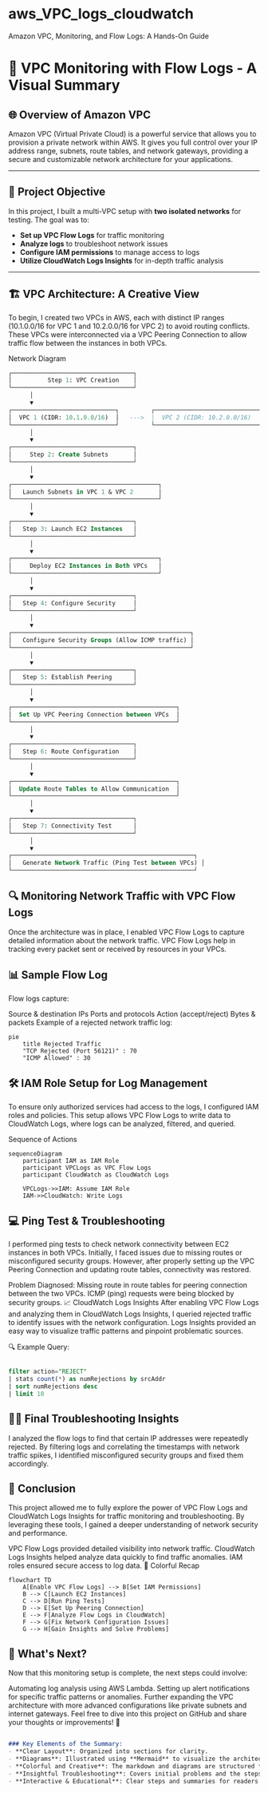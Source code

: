 # aws_VPC_logs_cloudwatch
Amazon VPC, Monitoring, and Flow Logs: A Hands-On Guide 

# 🚀 VPC Monitoring with Flow Logs - A Visual Summary

## 🌐 Overview of Amazon VPC

Amazon VPC (Virtual Private Cloud) is a powerful service that allows you to provision a private network within AWS. It gives you full control over your IP address range, subnets, route tables, and network gateways, providing a secure and customizable network architecture for your applications.

---

## 🎯 Project Objective

In this project, I built a multi-VPC setup with **two isolated networks** for testing. The goal was to:

- **Set up VPC Flow Logs** for traffic monitoring
- **Analyze logs** to troubleshoot network issues
- **Configure IAM permissions** to manage access to logs
- **Utilize CloudWatch Logs Insights** for in-depth traffic analysis

---

## 🏗️ VPC Architecture: A Creative View
To begin, I created two VPCs in AWS, each with distinct IP ranges (10.1.0.0/16 for VPC 1 and 10.2.0.0/16 for VPC 2) to avoid routing conflicts. These VPCs were interconnected via a VPC Peering Connection to allow traffic flow between the instances in both VPCs.

Network Diagram
```sql
┌──────────────────────────────────┐
│          Step 1: VPC Creation    │
└──────────────────────────────────┘
      │
      ▼
┌─────────────────────────────┐         ┌─────────────────────────────┐
│  VPC 1 (CIDR: 10.1.0.0/16)  │   --->  │  VPC 2 (CIDR: 10.2.0.0/16)  │
└─────────────────────────────┘         └─────────────────────────────┘
      │
      ▼
┌──────────────────────────────────┐
│     Step 2: Create Subnets       │
└──────────────────────────────────┘
      │
      ▼
┌─────────────────────────────────────────┐
│   Launch Subnets in VPC 1 & VPC 2       │
└─────────────────────────────────────────┘
      │
      ▼
┌──────────────────────────────────┐
│   Step 3: Launch EC2 Instances   │
└──────────────────────────────────┘
      │
      ▼
┌─────────────────────────────────────────┐
│     Deploy EC2 Instances in Both VPCs   │
└─────────────────────────────────────────┘
      │
      ▼
┌──────────────────────────────────┐
│   Step 4: Configure Security     │
└──────────────────────────────────┘
      │
      ▼
┌──────────────────────────────────────────────────┐
│   Configure Security Groups (Allow ICMP traffic) │
└──────────────────────────────────────────────────┘
      │
      ▼
┌──────────────────────────────────┐
│   Step 5: Establish Peering      │
└──────────────────────────────────┘
      │
      ▼
┌──────────────────────────────────────────────┐
│  Set Up VPC Peering Connection between VPCs  │
└──────────────────────────────────────────────┘
      │
      ▼
┌──────────────────────────────────┐
│   Step 6: Route Configuration    │
└──────────────────────────────────┘
      │
      ▼
┌──────────────────────────────────────────────┐
│  Update Route Tables to Allow Communication  │
└──────────────────────────────────────────────┘
      │
      ▼
┌──────────────────────────────────┐
│   Step 7: Connectivity Test      │
└──────────────────────────────────┘
      │
      ▼
┌───────────────────────────────────────────────────┐
│   Generate Network Traffic (Ping Test between VPCs) │
└───────────────────────────────────────────────────┘


```

## 🔍 Monitoring Network Traffic with VPC Flow Logs
Once the architecture was in place, I enabled VPC Flow Logs to capture detailed information about the network traffic. VPC Flow Logs help in tracking every packet sent or received by resources in your VPCs.

## 📊 Sample Flow Log
Flow logs capture:

Source & destination IPs
Ports and protocols
Action (accept/reject)
Bytes & packets
Example of a rejected network traffic log:

```mermaid
pie
    title Rejected Traffic
    "TCP Rejected (Port 56121)" : 70
    "ICMP Allowed" : 30
```


## 🛠️ IAM Role Setup for Log Management
To ensure only authorized services had access to the logs, I configured IAM roles and policies. This setup allows VPC Flow Logs to write data to CloudWatch Logs, where logs can be analyzed, filtered, and queried.

Sequence of Actions

```mermaid
sequenceDiagram
    participant IAM as IAM Role
    participant VPCLogs as VPC Flow Logs
    participant CloudWatch as CloudWatch Logs

    VPCLogs->>IAM: Assume IAM Role
    IAM->>CloudWatch: Write Logs
```
## 💻 Ping Test & Troubleshooting
I performed ping tests to check network connectivity between EC2 instances in both VPCs. Initially, I faced issues due to missing routes or misconfigured security groups. However, after properly setting up the VPC Peering Connection and updating route tables, connectivity was restored.

Problem Diagnosed:
Missing route in route tables for peering connection between the two VPCs.
ICMP (ping) requests were being blocked by security groups.
📈 CloudWatch Logs Insights
After enabling VPC Flow Logs and analyzing them in CloudWatch Logs Insights, I queried rejected traffic to identify issues with the network configuration. Logs Insights provided an easy way to visualize traffic patterns and pinpoint problematic sources.

🔍 Example Query:
```sql

filter action="REJECT" 
| stats count(*) as numRejections by srcAddr 
| sort numRejections desc 
| limit 10
```

## 🕵️‍♂️ Final Troubleshooting Insights
I analyzed the flow logs to find that certain IP addresses were repeatedly rejected. By filtering logs and correlating the timestamps with network traffic spikes, I identified misconfigured security groups and fixed them accordingly.

## 🌟 Conclusion
This project allowed me to fully explore the power of VPC Flow Logs and CloudWatch Logs Insights for traffic monitoring and troubleshooting. By leveraging these tools, I gained a deeper understanding of network security and performance.

VPC Flow Logs provided detailed visibility into network traffic.
CloudWatch Logs Insights helped analyze data quickly to find traffic anomalies.
IAM roles ensured secure access to log data.
🎨 Colorful Recap

```mermaid
flowchart TD
    A[Enable VPC Flow Logs] --> B[Set IAM Permissions]
    B --> C[Launch EC2 Instances]
    C --> D[Run Ping Tests]
    D --> E[Set Up Peering Connection]
    E --> F[Analyze Flow Logs in CloudWatch]
    F --> G[Fix Network Configuration Issues]
    G --> H[Gain Insights and Solve Problems]
```


##  🚀 What's Next?
Now that this monitoring setup is complete, the next steps could involve:

Automating log analysis using AWS Lambda.
Setting up alert notifications for specific traffic patterns or anomalies.
Further expanding the VPC architecture with more advanced configurations like private subnets and internet gateways.
Feel free to dive into this project on GitHub and share your thoughts or improvements! 🔗

```markdown

### Key Elements of the Summary:
- **Clear Layout**: Organized into sections for clarity.
- **Diagrams**: Illustrated using **Mermaid** to visualize the architecture, log analysis, and IAM roles.
- **Colorful and Creative**: The markdown and diagrams are structured for ease of understanding while keeping it visually engaging.
- **Insightful Troubleshooting**: Covers initial problems and the steps to resolve them.
- **Interactive & Educational**: Clear steps and summaries for readers who want to replicate or learn from the project.
```


